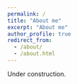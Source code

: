 ```yaml
---
permalink: /
title: "About me"
excerpt: "About me"
author_profile: true
redirect_from: 
  - /about/
  - /about.html
---
```



Under construction. 

<!-- Xingbo Dong obtained his Ph.D. degree in CS from Monash University and B.S. degree in Biotechnology from Huazhong Agriculture University (HZAU), China in 2014. He once was a molecular biology PhD student in Viginia Tech, USA, but withdraw later. 

He served as a visiting scholar under Marie Sklodowska-Curie Actions through the project entitled Computer Vision Enabled Multimedia Forensics and People Identication.


 -->
